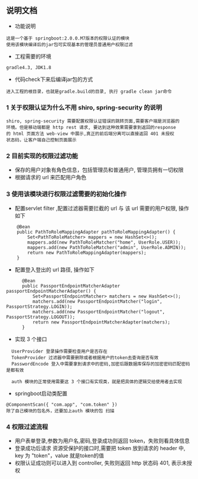 ## 说明文档

* 功能说明
```
这是一个基于 springboot:2.0.0.M7版本的权限认证的模块
使用该模块编译后的jar包可实现基本的管理员普通用户权限过滤
```
* 工程需要的环境
```
gradle4.3, JDK1.8
```
* 代码check下来后编译jar包的方式
```
进入工程的根目录，也就是gradle.build的目录, 执行 gradle clean jar命令
```

### 1 关于权限认证为什么不用 shiro, spring-security 的说明
```
shiro, spring-security 需要配置权限认证错误的跳转页面,需要客户端是浏览器的
环境。但是移动端都是 http rest 请求, 要达到这种效果需要拿到返回的response
的 html 页面方法 web-view 中展示,真正的前后端分离可以直接返回 401 未授权
状态码，让客户端自己控制页面展示
```

### 2 目前实现的权限过滤功能
* 保存的用户对象有角色信息，包括管理员和普通用户, 管理员拥有一切权限
* 根据请求的 url 来匹配用户角色

### 3 使用该模块进行权限过滤需要的初始化操作
* 配置servlet filter ,配置过滤器需要拦截的 url 与 该 url 需要的用户权限, 操作如下
```
    @Bean
    public PathToRoleMappingAdapter pathToRoleMappingAdapter() {
        Set<PathToRoleMatcher> mappers = new HashSet<>();
        mappers.add(new PathToRoleMatcher("home", UserRole.USER));
        mappers.add(new PathToRoleMatcher("admin", UserRole.ADMIN));
        return new PathToRoleMappingAdapter(mappers);
    }
```
* 配置登入登出的 url 路径, 操作如下
```
      @Bean
      public PassportEndpointMatcherAdapter passportEndpointMatcherAdapter() {
          Set<PassportEndpointMatcher> matchers = new HashSet<>();
          matchers.add(new PassportEndpointMatcher("login", PassportStrategy.LOGIN));
          matchers.add(new PassportEndpointMatcher("logout", PassportStrategy.LOGOUT));
          return new PassportEndpointMatcherAdapter(matchers);
      }
```
* 实现 3 个接口
```
  UserProvider 登录操作需要检查用户是否存在
  TokenProvider 过滤器中需要删除或者根据用户的token去查询是否有效
  PasswordEncode 登入中需要拿到请求中的密码,加密后跟数据库保存的加密密码匹配密码是都有效
  
  auth 模块的正常使用需要这 3 个接口有实现类，就是把具体的逻辑交给使用者去实现
```
* springboot启动类配置 
```
@ComponentScan({ "com.app", "com.token" })
除了自己模块的包名外，还要加上auth 模块的包 扫描
```
### 4 权限过滤流程
* 用户表单登录,参数为用户名,密码,登录成功则返回 token，失败则看具体信息
* 登录成功后请求 资源受保护的接口时,需要把 token 放到请求的 header 中, key 为 "token"，value 就是token的值
* 权限认证成功则可以进入到 controller, 失败则返回 http 状态码 401, 表示未授权
